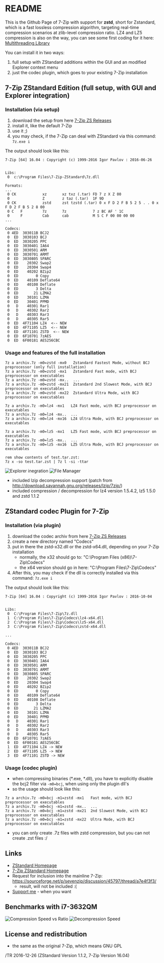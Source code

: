 
# README

This is the Github Page of 7-Zip with support for **zstd**, short for
Zstandard, which is a fast lossless compression algorithm, targeting
real-time compression scenarios at zlib-level compression ratio.
LZ4 and LZ5 compression is also on the way, you can see some first
coding for it here: [Multithreading Library](https://github.com/mcmilk/zstdmt)

You can install it in two ways:

1. full setup with ZStandard additions within the GUI and an modified
   Explorer context menu
2. just the codec plugin, which goes to your existing 7-Zip installation

## 7-Zip ZStandard Edition (full setup, with GUI and Explorer integration)

### Installation (via setup)
1. download the setup from here [7-Zip ZS Releases](https://github.com/mcmilk/7-Zip-zstd/releases)
2. install it, like the default 7-Zip
3. use it ;)
4. you may check, if the 7-Zip can deal with ZStandard via this command: `7z.exe i`

The output should look like this:
```
7-Zip [64] 16.04 : Copyright (c) 1999-2016 Igor Pavlov : 2016-06-26


Libs:
 0  c:\Program Files\7-Zip-ZStandard\7z.dll

Formats:
...
 0 CK            xz       xz txz (.tar) FD 7 z X Z 00
 0               Z        z taz (.tar)  1F 9D
 0 CK            zstd     zst tzstd (.tar) 0 x F D 2 F B 5 2 5 . . 0 x F D 2 F B 5 2 8 00
 0 C   F         7z       7z            7 z BC AF ' 1C
 0     F         Cab      cab           M S C F 00 00 00 00
...

Codecs:
 0 4ED  303011B BCJ2
 0  ED  3030103 BCJ
 0  ED  3030205 PPC
 0  ED  3030401 IA64
 0  ED  3030501 ARM
 0  ED  3030701 ARMT
 0  ED  3030805 SPARC
 0  ED    20302 Swap2
 0  ED    20304 Swap4
 0  ED    40202 BZip2
 0  ED        0 Copy
 0  ED    40109 Deflate64
 0  ED    40108 Deflate
 0  ED        3 Delta
 0  ED       21 LZMA2
 0  ED    30101 LZMA
 0  ED    30401 PPMD
 0   D    40301 Rar1
 0   D    40302 Rar2
 0   D    40303 Rar3
 0   D    40305 Rar5
 0  ED  4F71104 LZ4  <-- NEW
 0  ED  4F71105 LZ5  <-- NEW
 0  ED  4F71101 ZSTD  <-- NEW
 0  ED  6F10701 7zAES
 0  ED  6F00181 AES256CBC
```

### Usage and features of the full installation

```
7z a archiv.7z -m0=zstd -mx0   Zstandard Fastest Mode, without BCJ preprocessor (only full installation)
7z a archiv.7z -m0=zstd -mx1   Zstandard Fast mode, with BCJ preprocessor on executables
7z a archiv.7z -m0=zstd -mx..  ...
7z a archiv.7z -m0=zstd -mx21  Zstandard 2nd Slowest Mode, with BCJ preprocessor on executables
7z a archiv.7z -m0=zstd -mx22  Zstandard Ultra Mode, with BCJ preprocessor on executables

7z a archiv.7z -m0=lz4 -mx1   LZ4 Fast mode, with BCJ preprocessor on executables
7z a archiv.7z -m0=lz4 -mx..  ...
7z a archiv.7z -m0=lz4 -mx16  LZ4 Ultra Mode, with BCJ preprocessor on executables

7z a archiv.7z -m0=lz5 -mx1   LZ5 Fast mode, with BCJ preprocessor on executables
7z a archiv.7z -m0=lz5 -mx..  ...
7z a archiv.7z -m0=lz5 -mx16  LZ5 Ultra Mode, with BCJ preprocessor on executables

rem show contents of test.tar.zst:
7z x -so test.tar.zst | 7z l -si -ttar
```

![Explorer inegration](https://mcmilk.de/projects/7-Zip-zstd/Add-To-Archive.png "Add to Archiv Dialog with ZSTD options")
![File Manager](https://mcmilk.de/projects/7-Zip-zstd/Fileman.png "File Manager with the Listing of an Archiv")

- included lzip decompression support (patch from http://download.savannah.gnu.org/releases/lzip/7zip/)
- included compression / decompression for lz4 version 1.5.4.2, lz5 1.5.0 and zstd 1.1.2

## ZStandard codec Plugin for 7-Zip

### Installation (via plugin)

1. download the codec archiv from here [7-Zip ZS Releases](https://github.com/mcmilk/7-Zip-zstd/releases)
2. create a new directory named "Codecs"
3. put in there the zstd-x32.dll or the zstd-x64.dll, depending on your 7-Zip installation
   - normally, the x32 should go to: "C:\Program Files (x86)\7-Zip\Codecs"
   - the x64 version should go in here: "C:\Program Files\7-Zip\Codecs"
4. After this, you may check if the dll is correctly installed via this command: `7z.exe i`

The output should look like this:
```
7-Zip [64] 16.04 : Copyright (c) 1999-2016 Igor Pavlov : 2016-10-04


Libs:
 0  C:\Program Files\7-Zip\7z.dll
 1  C:\Program Files\7-Zip\Codecs\lz4-x64.dll
 2  C:\Program Files\7-Zip\Codecs\lz5-x64.dll
 3  C:\Program Files\7-Zip\Codecs\zstd-x64.dll

...

Codecs:
 0 4ED  303011B BCJ2
 0  ED  3030103 BCJ
 0  ED  3030205 PPC
 0  ED  3030401 IA64
 0  ED  3030501 ARM
 0  ED  3030701 ARMT
 0  ED  3030805 SPARC
 0  ED    20302 Swap2
 0  ED    20304 Swap4
 0  ED    40202 BZip2
 0  ED        0 Copy
 0  ED    40109 Deflate64
 0  ED    40108 Deflate
 0  ED        3 Delta
 0  ED       21 LZMA2
 0  ED    30101 LZMA
 0  ED    30401 PPMD
 0   D    40301 Rar1
 0   D    40302 Rar2
 0   D    40303 Rar3
 0   D    40305 Rar5
 0  ED  6F10701 7zAES
 0  ED  6F00181 AES256CBC
 1  ED  4F71104 LZ4 -> NEW
 2  ED  4F71105 LZ5 -> NEW
 3  ED  4F71101 ZSTD -> NEW
```

### Usage (codec plugin)

- when compressing binaries (*.exe, *.dll), you have to explicitly disable
  the bcj2 filter via `-m0=bcj`, when using only the plugin dll's
- so the usage should look like this:
```
7z a archiv.7z -m0=bcj -m1=zstd -mx1   Fast mode, with BCJ preprocessor on executables
7z a archiv.7z -m0=bcj -m1=zstd -mx..  ...
7z a archiv.7z -m0=bcj -m1=zstd -mx21  2nd Slowest Mode, with BCJ preprocessor on executables
7z a archiv.7z -m0=bcj -m1=zstd -mx22  Ultra Mode, with BCJ preprocessor on executables
```
- you can only create .7z files with zstd compression, but you can not create .zst files :/

## Links
- [ZStandard Homepage](https://github.com/Cyan4973/zstd)
- [7-Zip ZStandard Homepage](https://mcmilk.de/projects/7-Zip-zstd/)
- Request for inclusion into the mainline 7-Zip: https://sourceforge.net/p/sevenzip/discussion/45797/thread/a7e4f3f3/
  - result, will not be included :(
- [Support me](https://www.paypal.me/TinoReichardt) - when you want

## Benchmarks with i7-3632QM
![Compression Speed vs Ratio](https://mcmilk.de/projects/7-Zip-zstd/dl/compr-074-usb2.png "Compression Speed vs Ratio")
![Decompression Speed](https://mcmilk.de/projects/7-Zip-zstd/dl/decompr-074.png "Decompression Speed @ Windows 7 64Bit")

## License and redistribution

- the same as the original 7-Zip, which means GNU GPL


/TR 2016-12-26 (ZStandard Version 1.1.2, 7-Zip Version 16.04)
